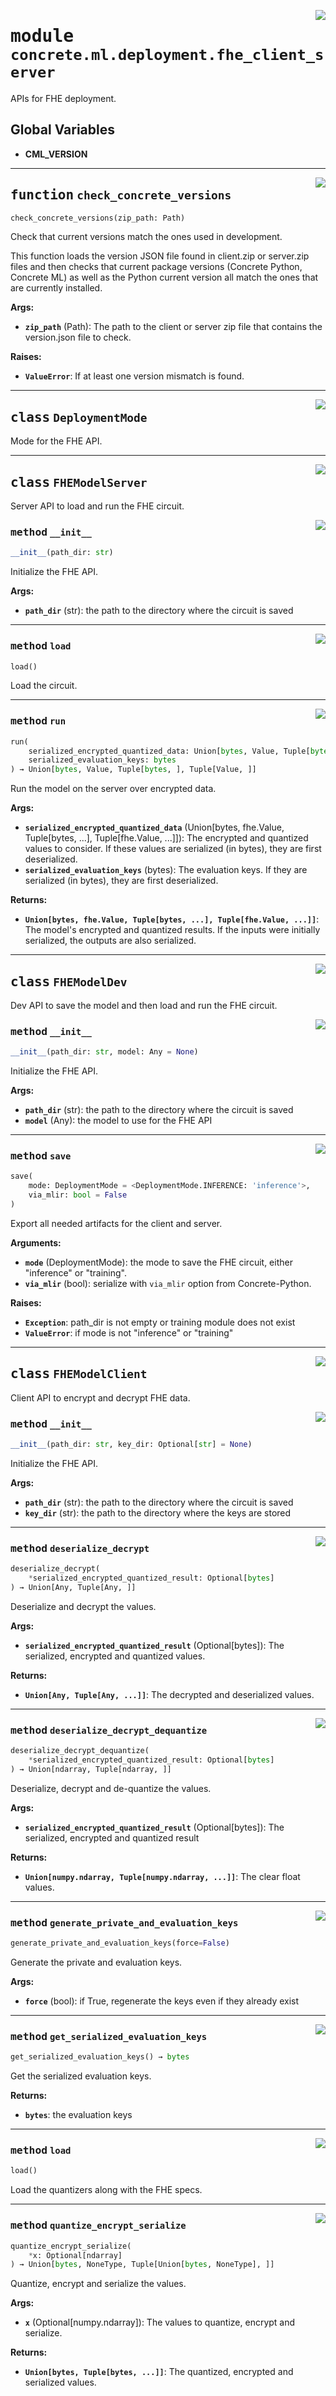 <!-- markdownlint-disable -->

<a href="../../../src/concrete/ml/deployment/fhe_client_server.py#L0"><img align="right" style="float:right;" src="https://img.shields.io/badge/-source-cccccc?style=flat-square"></a>

# <kbd>module</kbd> `concrete.ml.deployment.fhe_client_server`

APIs for FHE deployment.

## **Global Variables**

- **CML_VERSION**

______________________________________________________________________

<a href="../../../src/concrete/ml/deployment/fhe_client_server.py#L51"><img align="right" style="float:right;" src="https://img.shields.io/badge/-source-cccccc?style=flat-square"></a>

## <kbd>function</kbd> `check_concrete_versions`

```python
check_concrete_versions(zip_path: Path)
```

Check that current versions match the ones used in development.

This function loads the version JSON file found in client.zip or server.zip files and then checks that current package versions (Concrete Python, Concrete ML) as well as the Python current version all match the ones that are currently installed.

**Args:**

- <b>`zip_path`</b> (Path):  The path to the client or server zip file that contains the version.json  file to check.

**Raises:**

- <b>`ValueError`</b>:  If at least one version mismatch is found.

______________________________________________________________________

<a href="../../../src/concrete/ml/deployment/fhe_client_server.py#L32"><img align="right" style="float:right;" src="https://img.shields.io/badge/-source-cccccc?style=flat-square"></a>

## <kbd>class</kbd> `DeploymentMode`

Mode for the FHE API.

______________________________________________________________________

<a href="../../../src/concrete/ml/deployment/fhe_client_server.py#L104"><img align="right" style="float:right;" src="https://img.shields.io/badge/-source-cccccc?style=flat-square"></a>

## <kbd>class</kbd> `FHEModelServer`

Server API to load and run the FHE circuit.

<a href="../../../src/concrete/ml/deployment/fhe_client_server.py#L109"><img align="right" style="float:right;" src="https://img.shields.io/badge/-source-cccccc?style=flat-square"></a>

### <kbd>method</kbd> `__init__`

```python
__init__(path_dir: str)
```

Initialize the FHE API.

**Args:**

- <b>`path_dir`</b> (str):  the path to the directory where the circuit is saved

______________________________________________________________________

<a href="../../../src/concrete/ml/deployment/fhe_client_server.py#L121"><img align="right" style="float:right;" src="https://img.shields.io/badge/-source-cccccc?style=flat-square"></a>

### <kbd>method</kbd> `load`

```python
load()
```

Load the circuit.

______________________________________________________________________

<a href="../../../src/concrete/ml/deployment/fhe_client_server.py#L135"><img align="right" style="float:right;" src="https://img.shields.io/badge/-source-cccccc?style=flat-square"></a>

### <kbd>method</kbd> `run`

```python
run(
    serialized_encrypted_quantized_data: Union[bytes, Value, Tuple[bytes, ], Tuple[Value, ]],
    serialized_evaluation_keys: bytes
) → Union[bytes, Value, Tuple[bytes, ], Tuple[Value, ]]
```

Run the model on the server over encrypted data.

**Args:**

- <b>`serialized_encrypted_quantized_data`</b> (Union\[bytes, fhe.Value, Tuple\[bytes, ...\],                 Tuple\[fhe.Value, ...\]\]):  The encrypted and quantized values to consider. If these  values are serialized (in bytes), they are first deserialized.
- <b>`serialized_evaluation_keys`</b> (bytes):  The evaluation keys. If they are serialized (in  bytes), they are first deserialized.

**Returns:**

- <b>`Union[bytes, fhe.Value, Tuple[bytes, ...], Tuple[fhe.Value, ...]]`</b>:  The model's encrypted  and quantized results. If the inputs were initially serialized, the outputs are also  serialized.

______________________________________________________________________

<a href="../../../src/concrete/ml/deployment/fhe_client_server.py#L195"><img align="right" style="float:right;" src="https://img.shields.io/badge/-source-cccccc?style=flat-square"></a>

## <kbd>class</kbd> `FHEModelDev`

Dev API to save the model and then load and run the FHE circuit.

<a href="../../../src/concrete/ml/deployment/fhe_client_server.py#L200"><img align="right" style="float:right;" src="https://img.shields.io/badge/-source-cccccc?style=flat-square"></a>

### <kbd>method</kbd> `__init__`

```python
__init__(path_dir: str, model: Any = None)
```

Initialize the FHE API.

**Args:**

- <b>`path_dir`</b> (str):  the path to the directory where the circuit is saved
- <b>`model`</b> (Any):  the model to use for the FHE API

______________________________________________________________________

<a href="../../../src/concrete/ml/deployment/fhe_client_server.py#L242"><img align="right" style="float:right;" src="https://img.shields.io/badge/-source-cccccc?style=flat-square"></a>

### <kbd>method</kbd> `save`

```python
save(
    mode: DeploymentMode = <DeploymentMode.INFERENCE: 'inference'>,
    via_mlir: bool = False
)
```

Export all needed artifacts for the client and server.

**Arguments:**

- <b>`mode`</b> (DeploymentMode):  the mode to save the FHE circuit,  either "inference" or "training".
- <b>`via_mlir`</b> (bool):  serialize with `via_mlir` option from Concrete-Python.

**Raises:**

- <b>`Exception`</b>:  path_dir is not empty or training module does not exist
- <b>`ValueError`</b>:  if mode is not "inference" or "training"

______________________________________________________________________

<a href="../../../src/concrete/ml/deployment/fhe_client_server.py#L318"><img align="right" style="float:right;" src="https://img.shields.io/badge/-source-cccccc?style=flat-square"></a>

## <kbd>class</kbd> `FHEModelClient`

Client API to encrypt and decrypt FHE data.

<a href="../../../src/concrete/ml/deployment/fhe_client_server.py#L323"><img align="right" style="float:right;" src="https://img.shields.io/badge/-source-cccccc?style=flat-square"></a>

### <kbd>method</kbd> `__init__`

```python
__init__(path_dir: str, key_dir: Optional[str] = None)
```

Initialize the FHE API.

**Args:**

- <b>`path_dir`</b> (str):  the path to the directory where the circuit is saved
- <b>`key_dir`</b> (str):  the path to the directory where the keys are stored

______________________________________________________________________

<a href="../../../src/concrete/ml/deployment/fhe_client_server.py#L419"><img align="right" style="float:right;" src="https://img.shields.io/badge/-source-cccccc?style=flat-square"></a>

### <kbd>method</kbd> `deserialize_decrypt`

```python
deserialize_decrypt(
    *serialized_encrypted_quantized_result: Optional[bytes]
) → Union[Any, Tuple[Any, ]]
```

Deserialize and decrypt the values.

**Args:**

- <b>`serialized_encrypted_quantized_result`</b> (Optional\[bytes\]):  The serialized, encrypted and  quantized values.

**Returns:**

- <b>`Union[Any, Tuple[Any, ...]]`</b>:  The decrypted and deserialized values.

______________________________________________________________________

<a href="../../../src/concrete/ml/deployment/fhe_client_server.py#L443"><img align="right" style="float:right;" src="https://img.shields.io/badge/-source-cccccc?style=flat-square"></a>

### <kbd>method</kbd> `deserialize_decrypt_dequantize`

```python
deserialize_decrypt_dequantize(
    *serialized_encrypted_quantized_result: Optional[bytes]
) → Union[ndarray, Tuple[ndarray, ]]
```

Deserialize, decrypt and de-quantize the values.

**Args:**

- <b>`serialized_encrypted_quantized_result`</b> (Optional\[bytes\]):  The serialized, encrypted and  quantized result

**Returns:**

- <b>`Union[numpy.ndarray, Tuple[numpy.ndarray, ...]]`</b>:  The clear float values.

______________________________________________________________________

<a href="../../../src/concrete/ml/deployment/fhe_client_server.py#L375"><img align="right" style="float:right;" src="https://img.shields.io/badge/-source-cccccc?style=flat-square"></a>

### <kbd>method</kbd> `generate_private_and_evaluation_keys`

```python
generate_private_and_evaluation_keys(force=False)
```

Generate the private and evaluation keys.

**Args:**

- <b>`force`</b> (bool):  if True, regenerate the keys even if they already exist

______________________________________________________________________

<a href="../../../src/concrete/ml/deployment/fhe_client_server.py#L383"><img align="right" style="float:right;" src="https://img.shields.io/badge/-source-cccccc?style=flat-square"></a>

### <kbd>method</kbd> `get_serialized_evaluation_keys`

```python
get_serialized_evaluation_keys() → bytes
```

Get the serialized evaluation keys.

**Returns:**

- <b>`bytes`</b>:  the evaluation keys

______________________________________________________________________

<a href="../../../src/concrete/ml/deployment/fhe_client_server.py#L341"><img align="right" style="float:right;" src="https://img.shields.io/badge/-source-cccccc?style=flat-square"></a>

### <kbd>method</kbd> `load`

```python
load()
```

Load the quantizers along with the FHE specs.

______________________________________________________________________

<a href="../../../src/concrete/ml/deployment/fhe_client_server.py#L394"><img align="right" style="float:right;" src="https://img.shields.io/badge/-source-cccccc?style=flat-square"></a>

### <kbd>method</kbd> `quantize_encrypt_serialize`

```python
quantize_encrypt_serialize(
    *x: Optional[ndarray]
) → Union[bytes, NoneType, Tuple[Union[bytes, NoneType], ]]
```

Quantize, encrypt and serialize the values.

**Args:**

- <b>`x`</b> (Optional\[numpy.ndarray\]):  The values to quantize, encrypt and serialize.

**Returns:**

- <b>`Union[bytes, Tuple[bytes, ...]]`</b>:  The quantized, encrypted and serialized values.
